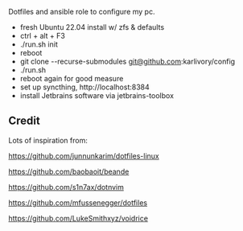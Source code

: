Dotfiles and ansible role to configure my pc.

* fresh Ubuntu 22.04 install w/ zfs & defaults
* ctrl + alt + F3
* ./run.sh init
* reboot
* git clone --recurse-submodules git@github.com:karlivory/config
* ./run.sh
* reboot again for good measure
* set up syncthing, http://localhost:8384
* install Jetbrains software via jetbrains-toolbox

Credit
------------------
Lots of inspiration from:

https://github.com/junnunkarim/dotfiles-linux

https://github.com/baobaoit/beande

https://github.com/s1n7ax/dotnvim

https://github.com/mfussenegger/dotfiles

https://github.com/LukeSmithxyz/voidrice

